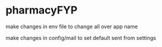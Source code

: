 # pharmacyFYP

make changes in env file to change all over app name

make changes in config/mail to set default sent from settings
